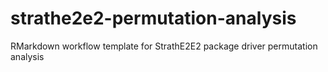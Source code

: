 # strathe2e2-permutation-analysis
RMarkdown workflow template for StrathE2E2 package driver permutation analysis

